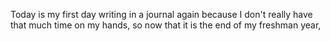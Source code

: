 Today is my first day writing in a journal again because I don't really have that much time on my hands, so now that it is the end of my freshman year, 